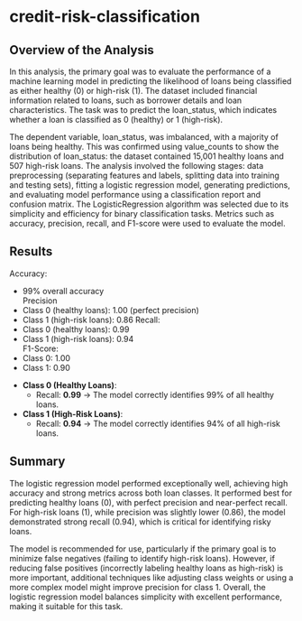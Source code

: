 # credit-risk-classification

## Overview of the Analysis
In this analysis, the primary goal was to evaluate the performance of a machine learning model in predicting the likelihood of loans being classified as either healthy (0) or high-risk (1). The dataset included financial information related to loans, such as borrower details and loan characteristics. The task was to predict the loan_status, which indicates whether a loan is classified as 0 (healthy) or 1 (high-risk).

The dependent variable, loan_status, was imbalanced, with a majority of loans being healthy. This was confirmed using value_counts to show the distribution of loan_status: the dataset contained 15,001 healthy loans and 507 high-risk loans. The analysis involved the following stages: data preprocessing (separating features and labels, splitting data into training and testing sets), fitting a logistic regression model, generating predictions, and evaluating model performance using a classification report and confusion matrix. The LogisticRegression algorithm was selected due to its simplicity and efficiency for binary classification tasks. Metrics such as accuracy, precision, recall, and F1-score were used to evaluate the model.

## Results
Accuracy:
* 99% overall accuracy<br />
Precision<br />
* Class 0 (healthy loans): 1.00 (perfect precision)
* Class 1 (high-risk loans): 0.86
Recall:</br>
* Class 0 (healthy loans): 0.99</br>
* Class 1 (high-risk loans): 0.94</br>
F1-Score:</br>
* Class 0: 1.00</br>
* Class 1: 0.90

- **Class 0 (Healthy Loans)**:
  - Recall: **0.99** → The model correctly identifies 99% of all healthy loans.
- **Class 1 (High-Risk Loans)**:
  - Recall: **0.94** → The model correctly identifies 94% of all high-risk loans.

## Summary
The logistic regression model performed exceptionally well, achieving high accuracy and strong metrics across both loan classes. It performed best for predicting healthy loans (0), with perfect precision and near-perfect recall. For high-risk loans (1), while precision was slightly lower (0.86), the model demonstrated strong recall (0.94), which is critical for identifying risky loans.

The model is recommended for use, particularly if the primary goal is to minimize false negatives (failing to identify high-risk loans). However, if reducing false positives (incorrectly labeling healthy loans as high-risk) is more important, additional techniques like adjusting class weights or using a more complex model might improve precision for class 1. Overall, the logistic regression model balances simplicity with excellent performance, making it suitable for this task.
